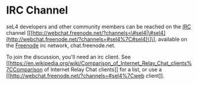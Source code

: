 # IRC Channel


seL4 developers and other community members can be reached on the
[IRC](https://en.wikipedia.org/wiki/Internet_Relay_Chat)
channel
\[\[[http://webchat.freenode.net/?channels=\#sel4|\#sel4](http://webchat.freenode.net/?channels=#sel4%7C#sel4)\]\],
available on the [Freenode](http://www.freenode.net/) irc
network, chat.freenode.net.

To join the discussion, you'll need an irc client. See
\[\[<https://en.wikipedia.org/wiki/Comparison_of_Internet_Relay_Chat_clients%7CComparison>
of Internet Relay Chat clients\]\] for a list, or use a
\[\[<http://webchat.freenode.net/?channels=#sel4%7Cweb> client\]\].
